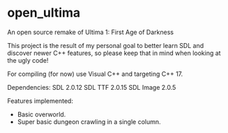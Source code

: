 # open_ultima
An open source remake of Ultima 1: First Age of Darkness

This project is the result of my personal goal to better learn SDL and discover newer C++ features, so please keep that in mind when looking at the ugly code!

For compiling (for now) use Visual C++ and targeting C++ 17.

Dependencies:
SDL 2.0.12
SDL TTF 2.0.15
SDL Image 2.0.5

Features implemented:
  - Basic overworld.
  - Super basic dungeon crawling in a single column.
